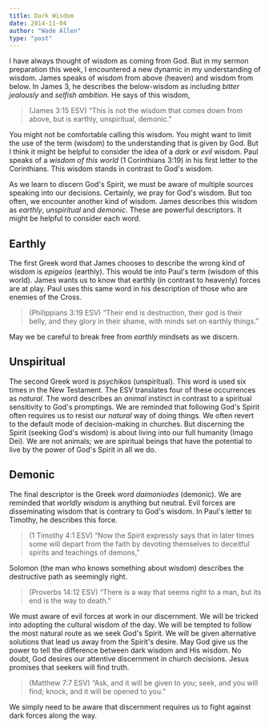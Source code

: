 ```yaml
---
title: Dark Wisdom
date: 2014-11-04
author: "Wade Allen"
type: "post"
---
```

 
I have always thought of wisdom as coming from God. But in my sermon preparation this week, I encountered a new dynamic in my understanding of wisdom. James speaks of wisdom from above (heaven) and wisdom from below. In James 3, he describes the below-wisdom as including *bitter jealously* and *selfish ambition*. He says of this wisdom,

>(James 3:15 ESV) “This is not the wisdom that comes down from above, but is earthly, unspiritual, demonic.”

You might not be comfortable calling this wisdom. You might want to limit the use of the term (wisdom) to the understanding that is given by God. But I think it might be helpful to consider the idea of a *dark* or *evil* wisdom. Paul speaks of a *wisdom of this world* (1 Corinthians 3:19) in his first letter to the Corinthians. This wisdom stands in contrast to God's wisdom. 

As we learn to discern God's Spirit, we must be aware of multiple sources speaking into our decisions. Certainly, we pray for God's wisdom. But too often, we encounter another kind of wisdom. James describes this wisdom as *earthly*, *unspiritual* and *demonic*. These are powerful descriptors. It might be helpful to consider each word.

## Earthly

The first Greek word that James chooses to describe the wrong kind of wisdom is *epigeios* (earthly). This would tie into Paul's term (wisdom of this world). James wants us to know that earthly (in contrast to heavenly) forces are at play. Paul uses this same word in his description of those who are enemies of the Cross.

>(Philippians 3:19 ESV) “Their end is destruction, their god is their belly, and they glory in their shame, with minds set on earthly things.”

May we be careful to break free from *earthly* mindsets as we discern.

## Unspiritual

The second Greek word is *psychikos* (unspiritual). This word is used six times in the New Testament. The ESV translates four of these occurrences as *natural*. The word describes an *animal* instinct in contrast to a spiritual sensitivity to God's promptings. We are reminded that following God's Spirit often requires us to resist our *natural* way of doing things. We often revert to the default mode of decision-making in churches. But discerning the Spirit (seeking God's wisdom) is about living into our full humanity (Imago Dei). We are not animals; we are spiritual beings that have the potential to live by the power of God's Spirit in all we do.

## Demonic 

The final descriptor is the Greek word *daimoniodes* (demonic). We are reminded that *worldly wisdom* is anything but neutral. Evil forces are disseminating wisdom that is contrary to God's wisdom. In Paul's letter to Timothy, he describes this force.

>(1 Timothy 4:1 ESV) “Now the Spirit expressly says that in later times some will depart from the faith by devoting themselves to deceitful spirits and teachings of demons,”

Solomon (the man who knows something about wisdom) describes the destructive path as seemingly right. 

>(Proverbs 14:12 ESV) “There is a way that seems right to a man, but its end is the way to death.”

We must aware of evil forces at work in our discernment. We will be tricked into adopting the cultural wisdom of the day. We will be tempted to follow the most natural route as we seek God's Spirit. We will be given alternative solutions that lead us away from the Spirit's desire. May God give us the power to tell the difference between dark wisdom and His wisdom. No doubt, God desires our attentive discernment in church decisions. Jesus promises that seekers will find truth.

>(Matthew 7:7 ESV) “Ask, and it will be given to you; seek, and you will find; knock, and it will be opened to you.”

We simply need to be aware that discernment requires us to fight against dark forces along the way.
